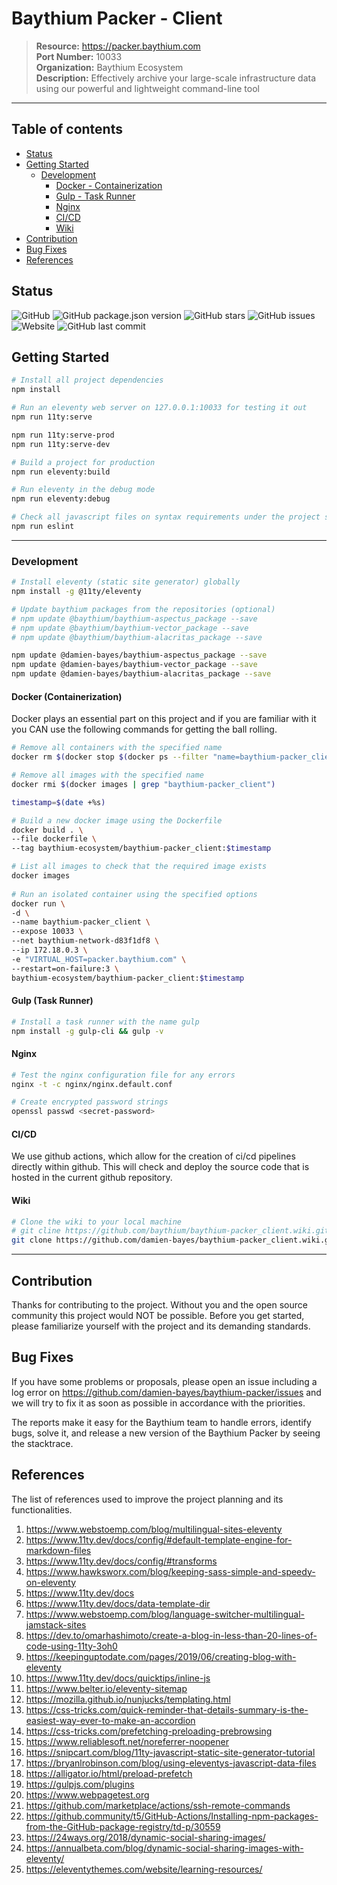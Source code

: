 # Baythium Packer - Client

> **Resource:** https://packer.baythium.com  
> **Port Number:** 10033  
> **Organization:** Baythium Ecosystem  
> **Description:** Effectively archive your large-scale infrastructure data using our powerful and lightweight command-line tool  

---

## Table of contents

- [Status](#status)
- [Getting Started](#getting-started)
  - [Development](#development)
    - [Docker - Containerization](#docker-containerization)
    - [Gulp - Task Runner](#gulp-task-runner)
    - [Nginx](#nginx)
    - [CI/CD](#ci/cd)
    - [Wiki](#wiki)
- [Contribution](#contribution)
- [Bug Fixes](#bug-fixes)
- [References](#references)

## Status

![GitHub](https://img.shields.io/github/license/damien-bayes/baythium-packer_client?color=blueviolet&label=License&style=flat-square)
![GitHub package.json version](https://img.shields.io/github/package-json/v/damien-bayes/baythium-packer_client?color=blueviolet&label=Version&style=flat-square)
![GitHub stars](https://img.shields.io/github/stars/damien-bayes/baythium-packer_client?color=blueviolet&label=GitHub%20Stars&style=flat-square)
![GitHub issues](https://img.shields.io/github/issues/damien-bayes/baythium-packer_client?color=blueviolet&label=Issues&style=flat-square)
![Website](https://img.shields.io/website?down_color=red&label=Website&style=flat-square&up_color=blueviolet&url=https%3A%2F%2Fpacker.baythium.com%2F)
![GitHub last commit](https://img.shields.io/github/last-commit/damien-bayes/baythium-packer_client?color=blueviolet&label=Last%20Commit&style=flat-square)

## Getting Started

```bash
# Install all project dependencies
npm install

# Run an eleventy web server on 127.0.0.1:10033 for testing it out
npm run 11ty:serve

npm run 11ty:serve-prod
npm run 11ty:serve-dev

# Build a project for production
npm run eleventy:build

# Run eleventy in the debug mode
npm run eleventy:debug

# Check all javascript files on syntax requirements under the project standards
npm run eslint
```

---

### Development

```bash
# Install eleventy (static site generator) globally
npm install -g @11ty/eleventy

# Update baythium packages from the repositories (optional)
# npm update @baythium/baythium-aspectus_package --save
# npm update @baythium/baythium-vector_package --save
# npm update @baythium/baythium-alacritas_package --save

npm update @damien-bayes/baythium-aspectus_package --save
npm update @damien-bayes/baythium-vector_package --save
npm update @damien-bayes/baythium-alacritas_package --save
```

#### Docker (Containerization)

Docker plays an essential part on this project and if you are familiar with it you CAN use the following commands for getting the ball rolling.

```bash
# Remove all containers with the specified name
docker rm $(docker stop $(docker ps --filter "name=baythium-packer_client" --format="{{.ID}}"))

# Remove all images with the specified name
docker rmi $(docker images | grep "baythium-packer_client")

timestamp=$(date +%s)

# Build a new docker image using the Dockerfile
docker build . \
--file dockerfile \
--tag baythium-ecosystem/baythium-packer_client:$timestamp

# List all images to check that the required image exists
docker images
 
# Run an isolated container using the specified options
docker run \
-d \
--name baythium-packer_client \
--expose 10033 \
--net baythium-network-d83f1df8 \
--ip 172.18.0.3 \
-e "VIRTUAL_HOST=packer.baythium.com" \
--restart=on-failure:3 \
baythium-ecosystem/baythium-packer_client:$timestamp
```

#### Gulp (Task Runner)

```bash
# Install a task runner with the name gulp
npm install -g gulp-cli && gulp -v
```

#### Nginx

```bash
# Test the nginx configuration file for any errors
nginx -t -c nginx/nginx.default.conf

# Create encrypted password strings
openssl passwd <secret-password>
```

#### CI/CD

We use github actions, which allow for the creation of ci/cd pipelines directly within github. This will check and deploy the source code that is hosted in the current github repository.

#### Wiki

```bash
# Clone the wiki to your local machine
# git cline https://github.com/baythium/baythium-packer_client.wiki.git
git clone https://github.com/damien-bayes/baythium-packer_client.wiki.git
```

---

## Contribution

Thanks for contributing to the project. Without you and the open source community this project would NOT be possible. Before you get started, please familiarize yourself with the project and its demanding standards.

## Bug Fixes

If you have some problems or proposals, please open an issue including a log error on https://github.com/damien-bayes/baythium-packer/issues and we will try to fix it as soon as possible in accordance with the priorities.

The reports make it easy for the Baythium team to handle errors, identify bugs, solve it, and release a new version of the Baythium Packer by seeing the stacktrace.

## References

The list of references used to improve the project planning and its functionalities.

1. https://www.webstoemp.com/blog/multilingual-sites-eleventy
2. https://www.11ty.dev/docs/config/#default-template-engine-for-markdown-files
3. https://www.11ty.dev/docs/config/#transforms
4. https://www.hawksworx.com/blog/keeping-sass-simple-and-speedy-on-eleventy
5. https://www.11ty.dev/docs
6. https://www.11ty.dev/docs/data-template-dir
7. https://www.webstoemp.com/blog/language-switcher-multilingual-jamstack-sites
8. https://dev.to/omarhashimoto/create-a-blog-in-less-than-20-lines-of-code-using-11ty-3oh0
9. https://keepinguptodate.com/pages/2019/06/creating-blog-with-eleventy
10. https://www.11ty.dev/docs/quicktips/inline-js
11. https://www.belter.io/eleventy-sitemap
12. https://mozilla.github.io/nunjucks/templating.html
13. https://css-tricks.com/quick-reminder-that-details-summary-is-the-easiest-way-ever-to-make-an-accordion
14. https://css-tricks.com/prefetching-preloading-prebrowsing
15. https://www.reliablesoft.net/noreferrer-noopener
16. https://snipcart.com/blog/11ty-javascript-static-site-generator-tutorial
17. https://bryanlrobinson.com/blog/using-eleventys-javascript-data-files
18. https://alligator.io/html/preload-prefetch
19. https://gulpjs.com/plugins 
20. https://www.webpagetest.org
21. https://github.com/marketplace/actions/ssh-remote-commands
22. https://github.community/t5/GitHub-Actions/Installing-npm-packages-from-the-GitHub-package-registry/td-p/30559
23. https://24ways.org/2018/dynamic-social-sharing-images/
24. https://annualbeta.com/blog/dynamic-social-sharing-images-with-eleventy/
25. https://eleventythemes.com/website/learning-resources/
